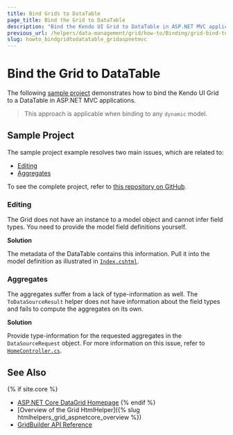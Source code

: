 ```yaml
---
title: Bind Grids to DataTable
page_title: Bind the Grid to DataTable
description: "Bind the Kendo UI Grid to DataTable in ASP.NET MVC applications."
previous_url: /helpers/data-management/grid/how-to/Binding/grid-bind-to-datatable
slug: howto_bindgridtodatatable_gridaspnetmvc
---
```


# Bind the Grid to DataTable

The following [sample project](#sample-project) demonstrates how to bind the Kendo UI Grid to a DataTable in ASP.NET MVC applications.

> This approach is applicable when binding to any `dynamic` model.

## Sample Project

The sample project example resolves two main issues, which are related to:  

* [Editing](#editing)
* [Aggregates](#aggregates)

To see the complete project, refer to [this repository on GitHub](https://github.com/telerik/ui-for-aspnet-mvc-examples/tree/master/Telerik.Examples.Mvc/Telerik.Examples.Mvc/Areas/GridBindingDataTable).

### Editing

The Grid does not have an instance to a model object and cannot infer field types. You need to provide the model field definitions yourself.

**Solution**

The metadata of the DataTable contains this information. Pull it into the model definition as illustrated in
[`Index.cshtml`](https://github.com/telerik/ui-for-aspnet-mvc-examples/blob/master/Telerik.Examples.Mvc/Telerik.Examples.Mvc/Areas/GridBindingDataTable/Views/Home/Index.cshtml).

### Aggregates

The aggregates suffer from a lack of type-information as well. The `ToDataSourceResult` helper does not have information about the field types and fails to compute the aggregates on its own.

**Solution**

Provide type-information for the requested aggregates in the `DataSourceRequest` object. For more information on this issue, refer to [`HomeController.cs`](https://github.com/telerik/ui-for-aspnet-mvc-examples/blob/master/Telerik.Examples.Mvc/Telerik.Examples.Mvc/Areas/GridBindingDataTable/Controllers/HomeController.cs).

## See Also

{% if site.core %}
* [ASP.NET Core DataGrid Homepage](https://www.telerik.com/aspnet-core-ui/grid)
{% endif %}
* [Overview of the Grid HtmlHelper]({% slug htmlhelpers_grid_aspnetcore_overview %})
* [GridBuilder API Reference](https://docs.telerik.com/aspnet-mvc/api/kendo.mvc.ui.fluent/gridbuilder)

